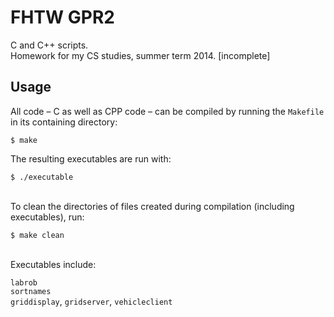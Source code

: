 # FHTW GPR2

C and C++ scripts.   
Homework for my CS studies, summer term 2014. [incomplete]


## Usage 

All code – C as well as CPP code – can be compiled by running the `Makefile` in its containing directory:

```
$ make
```

The resulting executables are run with:

```
$ ./executable
```

<br>
To clean the directories of files created during compilation (including executables), run:

```
$ make clean
```


<br>
Executables include:

`labrob`  
`sortnames`  
`griddisplay`, `gridserver`, `vehicleclient`


